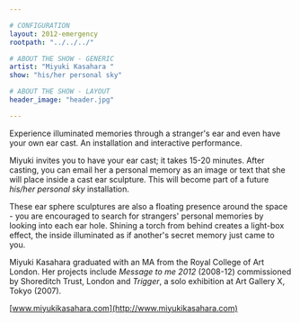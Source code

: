 ```yaml
---

# CONFIGURATION
layout: 2012-emergency
rootpath: "../../../"

# ABOUT THE SHOW - GENERIC
artist: "Miyuki Kasahara "
show: "his/her personal sky"

# ABOUT THE SHOW - LAYOUT
header_image: "header.jpg"

---
```


Experience illuminated memories through a stranger's ear and even have your own ear cast. An installation and interactive performance.    

Miyuki invites you to have your ear cast; it takes 15-20 minutes. After casting, you can email her a personal memory as an image or text that she will place inside a cast ear sculpture. This will become part of a future *his/her personal sky* installation.    
    
These ear sphere sculptures are also a floating presence around the space - you are encouraged to search for strangers' personal memories by looking into each ear hole. Shining a torch from behind creates a light-box effect, the inside illuminated as if another's secret memory just came to you.    

Miyuki Kasahara graduated with an MA from the Royal College of Art London. Her projects include *Message to me 2012* (2008-12) commissioned by Shoreditch Trust, London and *Trigger*, a solo exhibition at Art Gallery X, Tokyo (2007).    
   
[www.miyukikasahara.com](http://www.miyukikasahara.com)    
